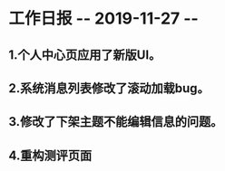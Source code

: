 # 工作日报      -- 2019-11-27 --

## 1.个人中心页应用了新版UI。

## 2.系统消息列表修改了滚动加载bug。

## 3.修改了下架主题不能编辑信息的问题。

## 4.重构测评页面
